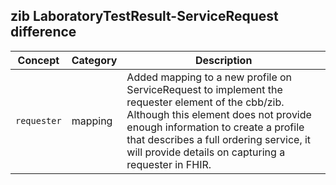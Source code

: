 ## zib LaboratoryTestResult-ServiceRequest difference

| Concept         | Category          | Description                             | 
|-----------------|-------------------|-----------------------------------------|
| `requester` | mapping | Added mapping to a new profile on ServiceRequest to implement the requester element of the cbb/zib. Although this element does not provide enough information to create a profile that describes a full ordering service, it will provide details on capturing a requester in FHIR.|